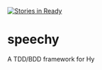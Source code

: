[![Stories in Ready](https://badge.waffle.io/NickSeagull/speechy.png?label=ready&title=Ready)](https://waffle.io/NickSeagull/speechy)
# speechy
A TDD/BDD framework for Hy
